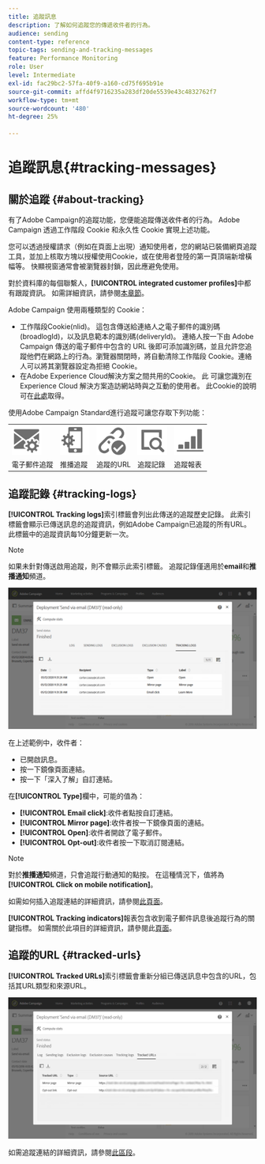 ```yaml
---
title: 追蹤訊息
description: 了解如何追蹤您的傳遞收件者的行為。
audience: sending
content-type: reference
topic-tags: sending-and-tracking-messages
feature: Performance Monitoring
role: User
level: Intermediate
exl-id: fac29bc2-57fa-40f9-a160-cd75f695b91e
source-git-commit: affd4f9716235a283df20de5539e43c4832762f7
workflow-type: tm+mt
source-wordcount: '480'
ht-degree: 25%

---
```


# 追蹤訊息{#tracking-messages}

## 關於追蹤 {#about-tracking}

有了Adobe Campaign的追蹤功能，您便能追蹤傳送收件者的行為。 Adobe Campaign 透過工作階段 Cookie 和永久性 Cookie 實現上述功能。

您可以透過授權請求（例如在頁面上出現）通知使用者，您的網站已裝備網頁追蹤工具，並加上核取方塊以授權使用Cookie，或在使用者登陸的第一頁頂端新增橫幅等。 快顯視窗通常會被瀏覽器封鎖，因此應避免使用。

對於資料庫的每個聯繫人，**[!UICONTROL integrated customer profiles]**&#x200B;中都有跟蹤資訊。 如需詳細資訊，請參閱[本章節](../../audiences/using/integrated-customer-profile.md)。

Adobe Campaign 使用兩種類型的 Cookie：

* 工作階段Cookie(nlid)。 這包含傳送給連絡人之電子郵件的識別碼(broadlogId)，以及訊息範本的識別碼(deliveryId)。 連絡人按一下由 Adobe Campaign 傳送的電子郵件中包含的 URL 後即可添加識別碼，並且允許您追蹤他們在網路上的行為。瀏覽器關閉時，將自動清除工作階段 Cookie。連絡人可以將其瀏覽器設定為拒絕 Cookie。
* 在Adobe Experience Cloud解決方案之間共用的Cookie。 此 可讓您識別在 Experience Cloud 解決方案造訪網站時與之互動的使用者。 此Cookie的說明可在[此處](https://experienceleague.adobe.com/docs/core-services/interface/ec-cookies/cookies-mc.html)取得。

使用Adobe Campaign Standard進行追蹤可讓您存取下列功能：

<table>
<tr>
    <td valign="top">
        <a href="../../administration/using/configuring-email-channel.md#tracking-parameters"><img width="60px" alt="條件" src="assets/icon_email_parameters.png"/></a>
    </td>
    <td valign="top">
        <a href="../../administration/using/push-tracking.md"><img width="60px" alt="條件" src="assets/icon_push_parameters.png"/></a>
    </td>
    <td valign="top">
        <a href="../../designing/using/links.md#about-tracked-urls"><img width="60px" alt="條件" src="assets/icon_url.png"/></a>
    </td>
        <td valign="top">
          <a href="../../sending/using/tracking-messages.md#tracking-logs"><img width="60px" alt="條件" src="assets/icon_log.png"/></a>
    </td>
    </td>
    <td valign="top">
          <a href="../../reporting/using/tracking-indicators.md"><img width="60px" alt="條件" src="assets/icon_report.png"/></a>
</tr>
<tr>
<td>電子郵件追蹤</td>
<td>推播追蹤</td>
<td>追蹤的URL</td>
<td>追蹤記錄</td>
<td>追蹤報表</td>
</tr>
</table>

## 追蹤記錄 {#tracking-logs}

**[!UICONTROL Tracking logs]**&#x200B;索引標籤會列出此傳送的追蹤歷史記錄。 此索引標籤會顯示已傳送訊息的追蹤資訊，例如Adobe Campaign已追蹤的所有URL。 此標籤中的追蹤資訊每10分鐘更新一次。

>[!NOTE]
>
>如果未針對傳送啟用追蹤，則不會顯示此索引標籤。 追蹤記錄僅適用於&#x200B;**email**&#x200B;和&#x200B;**推播通知**&#x200B;頻道。

![](assets/tracking_logs.png)

在上述範例中，收件者：

* 已開啟訊息。
* 按一下鏡像頁面連結。
* 按一下「深入了解」自訂連結。

在&#x200B;**[!UICONTROL Type]**&#x200B;欄中，可能的值為：

* **[!UICONTROL Email click]**:收件者點按自訂連結。
* **[!UICONTROL Mirror page]**:收件者按一下鏡像頁面的連結。
* **[!UICONTROL Open]**:收件者開啟了電子郵件。
* **[!UICONTROL Opt-out]**:收件者按一下取消訂閱連結。

>[!NOTE]
>
>對於&#x200B;**推播通知**&#x200B;頻道，只會追蹤行動通知的點按。 在這種情況下，值將為&#x200B;**[!UICONTROL Click on mobile notification]**。

如需如何插入追蹤連結的詳細資訊，請參閱[此頁面](../../designing/using/links.md#inserting-a-link)。

**[!UICONTROL Tracking indicators]**&#x200B;報表包含收到電子郵件訊息後追蹤行為的關鍵指標。 如需關於此項目的詳細資訊，請參閱此[頁面](../../reporting/using/tracking-indicators.md)。

## 追蹤的URL {#tracked-urls}

**[!UICONTROL Tracked URLs]**&#x200B;索引標籤會重新分組已傳送訊息中包含的URL，包括其URL類型和來源URL。

![](assets/sending_delivery6.png)

如需追蹤連結的詳細資訊，請參閱[此區段](../../designing/using/links.md#about-tracked-urls)。
